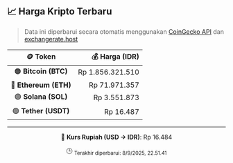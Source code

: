 

<!-- HARGA_KRIPTO -->
## 📈 Harga Kripto Terbaru

> Data ini diperbarui secara otomatis menggunakan [CoinGecko API](https://www.coingecko.com/) dan [exchangerate.host](https://exchangerate.host/)

<div align="center">

| 🪙 Token | 💰 Harga (IDR) |
|:------:|---------------:|
| 🟠 **Bitcoin (BTC)**   | Rp 1.856.321.510 |
| 🔵 **Ethereum (ETH)**  | Rp 71.971.357 |
| 🟣 **Solana (SOL)**    | Rp 3.551.873 |
| 🟢 **Tether (USDT)**   | Rp 16.487 |

---

💱 **Kurs Rupiah (USD → IDR)**: Rp 16.484

🕒 <sub>Terakhir diperbarui: 8/9/2025, 22.51.41</sub>

</div>
<!-- /HARGA_KRIPTO -->